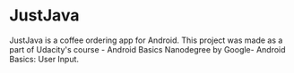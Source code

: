 # JustJava
JustJava is a coffee ordering app for Android.
This project was made as a part of Udacity's course - Android Basics Nanodegree by Google- Android Basics: User Input.
